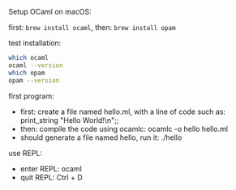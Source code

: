 Setup OCaml on macOS:

first: `brew install ocaml`, then: `brew install opam`

test installation:

```sh
which ocaml
ocaml --version
which opam
opam --version
```

first program:

- first: create a file named hello.ml, with a line of code such as: print_string "Hello World!\n";;
- then: compile the code using ocamlc: ocamlc -o hello hello.ml
- should generate a file named hello, run it: ./hello

use REPL:

- enter REPL: ocaml
- quit REPL: Ctrl + D
